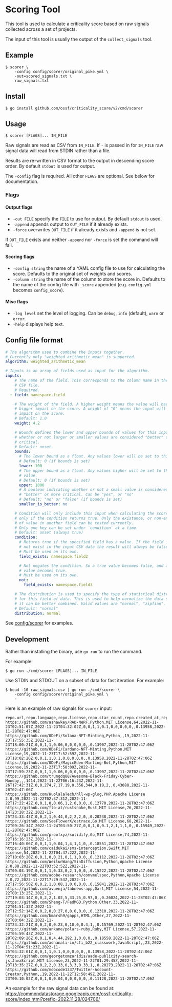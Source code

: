 # Scoring Tool

This tool is used to calculate a criticality score based on raw signals
collected across a set of projects.

The input of this tool is usually the output of the `collect_signals` tool.

## Example

```shell
$ scorer \
    -config config/scorer/original_pike.yml \
    -out=scored_signals.txt \
    raw_signals.txt
```

## Install

```shell
$ go install github.com/ossf/criticality_score/v2/cmd/scorer
```

## Usage

```shell
$ scorer [FLAGS]... IN_FILE
```

Raw signals are read as CSV from `IN_FILE`. If `-` is passed in for `IN_FILE`
raw signal data will read from STDIN rather than a file.

Results are re-written in CSV format to the output in descending score order.
By default `stdout` is used for output.

The `-config` flag is required. All other `FLAGS` are optional.
See below for documentation.

### Flags

#### Output flags

- `-out FILE` specify the `FILE` to use for output. By default `stdout` is used.
- `-append` appends output to `OUT_FILE` if it already exists.
- `-force` overwrites `OUT_FILE` if it already exists and `-append` is not set.

If `OUT_FILE` exists and neither `-append` nor `-force` is set the command will
fail.

#### Scoring flags

- `-config string` the name of a YAML config file to use for calculating the
  score. Defaults to the original set of weights and scores.
- `-column string` the name of the column to store the score in. Defaults to
  the name of the config file with `_score` appended (e.g. `config.yml` becomes
  `config_score`).

#### Misc flags

- `-log level` set the level of logging. Can be `debug`, `info` (default),
  `warn` or `error`.
- `-help` displays help text.

## Config file format

```yaml
# The algorithm used to combine the inputs together.
# Currently only "weighted_arithmetic_mean" is supported.
algorithm: weighted_arithmetic_mean

# Inputs is an array of fields used as input for the algorithm.
inputs:
    # The name of the field. This corresponds to the column name in the input
    # CSV file.
    # Required.
  - field: namespace.field

    # The weight of the field. A higher weight means the value will have a
    # bigger impact on the score. A weight of "0" means the input will have no
    # impact on the score.
    # Default: 1.0
    weight: 4.2

    # Bounds defines the lower and upper bounds of values for this input, and
    # whether or not larger or smaller values are considered "better" or more
    # critical.
    # Default: unset.
    bounds:
      # The lower bound as a float. Any values lower will be set to this value.
      # Default: 0 (if bounds is set)
      lower: 100
      # The upper bound as a float. Any values higher will be set to this
      # value.
      # Default: 0 (if bounds is set)
      upper: 1000
      # A boolean indicating whether or not a small value is considered
      # "better" or more critical. Can be "yes", or "no"
      # Default: "no" or "false" (if bounds is set)
      smaller_is_better: no

    # Condition will only include this input when calculating the score if and
    # only if the condition returns true. Only the existance, or non-existance
    # of value in another field can be tested currently.
    # Only one key can be set under `condition` at a time.
    # Default: unset (always true)
    condition:
      # Returns true if the specified field has a value. If the field is does
      # not exist in the input CSV data the result will always be false.
      # Must be used on its own.
      field_exists: namespace.field2

      # Not negates the condition. So a true value becomes false, and a false
      # value becomes true.
      # Must be used on its own.
      not:
        field_exists: namespace.field3

    # The distribution is used to specify the type of statistical distribution
    # for this field of data. This is used to help normalize the data so that
    # it can be better combined. Valid values are "normal", "zipfian".
    # Default: "normal"
    distribution: normal
```

See
[config/scorer](https://github.com/ossf/criticality_score/tree/main/config/scorer)
for examples.

## Development

Rather than installing the binary, use `go run` to run the command.

For example:

```shell
$ go run ./cmd/scorer [FLAGS]... IN_FILE
```

Use STDIN and STDOUT on a subset of data for fast iteration. For example:

```shell
$ head -10 raw_signals.csv | go run ./cmd/scorer \
    -config config/scorer/original_pike.yml \
    -
```

Here is an example of raw signals for `scorer` input:

```csv
repo.url,repo.language,repo.license,repo.star_count,repo.created_at,repo.updated_at,legacy.created_since,legacy.updated_since,legacy.contributor_count,legacy.org_count,legacy.commit_frequency,legacy.recent_release_count,legacy.updated_issues_count,legacy.closed_issues_count,legacy.issue_comment_frequency,legacy.github_mention_count,depsdev.dependent_count,default_score,collection_date
https://github.com/ashawkey/RAD-NeRF,Python,MIT License,64,2022-11-23T02:51:07Z,2022-11-23T04:32:02Z,0,0,1,1,0.1,0,0,0,0,0,,0.13958,2022-11-28T02:47:06Z
https://github.com/0DeFi/Solana-NFT-Minting,Python,,19,2022-11-23T17:55:35Z,2022-11-23T18:00:21Z,0,0,1,1,0.06,0,0,0,0,0,,0.13907,2022-11-28T02:47:06Z
https://github.com/0DeFi/Cardano-NFT-Minting,Python,MIT License,19,2022-11-23T17:52:59Z,2022-11-23T18:02:20Z,0,0,1,1,0.1,0,0,0,0,0,,0.13958,2022-11-28T02:47:06Z
https://github.com/0DeFi/MagicEden-Minting-Bot,Python,MIT License,19,2022-11-23T17:58:09Z,2022-11-23T17:59:23Z,0,0,1,1,0.06,0,0,0,0,0,,0.13907,2022-11-28T02:47:06Z
https://github.com/trungdq88/Awesome-Black-Friday-Cyber-Monday,,,1414,2022-11-22T06:16:23Z,2022-11-26T17:42:31Z,0,0,274,7,17.19,0,356,344,0.19,2,,0.43088,2022-11-28T02:47:06Z
https://github.com/HuolalaTech/hll-wp-glog,PHP,Apache License 2.0,99,2022-11-22T02:37:31Z,2022-11-22T17:22:42Z,0,0,1,0,0.06,1,2,0,0,0,,0.12770,2022-11-28T02:47:06Z
https://github.com/flo-at/rustsnake,Rust,MIT License,76,2022-11-14T23:28:32Z,2022-11-25T23:33:43Z,0,0,2,1,0.44,0,2,2,2,0,,0.20238,2022-11-28T02:47:06Z
https://github.com/SeeFlowerX/estrace,Go,MIT License,68,2022-11-22T09:26:34Z,2022-11-24T03:50:27Z,0,0,1,0,0.1,2,1,1,1,0,,0.15949,2022-11-28T02:47:06Z
https://github.com/proofxyz/solidify,Go,MIT License,74,2022-11-22T16:16:23Z,2022-11-22T16:40:06Z,0,0,1,1,0.04,1,4,1,1,0,,0.18551,2022-11-28T02:47:06Z
https://github.com/caidukai/sms-interception,Swift,MIT License,54,2022-11-22T04:47:22Z,2022-11-22T10:03:20Z,0,0,1,0,0.21,0,1,1,0,0,,0.12112,2022-11-28T02:47:06Z
https://github.com/WeilunWang/SinDiffusion,Python,Apache License 2.0,88,2022-11-22T03:52:52Z,2022-11-24T09:03:19Z,0,0,1,1,0.33,0,2,1,0,0,,0.15222,2022-11-28T02:47:06Z
https://github.com/adobe-research/convmelspec,Python,Apache License 2.0,72,2022-11-22T17:29:53Z,2022-11-22T17:56:50Z,0,0,2,1,0.08,1,0,0,0,0,,0.15841,2022-11-28T02:47:06Z
https://github.com/avuenja/tabnews-app,Dart,MIT License,54,2022-11-22T00:13:25Z,2022-11-27T19:03:14Z,0,0,2,2,1.02,5,33,25,0.97,0,,0.26024,2022-11-28T02:47:06Z
https://github.com/Sheng-T/FedMGD,Python,Other,33,2022-11-22T01:51:32Z,2022-11-22T12:52:14Z,0,0,2,0,0.27,0,0,0,0,0,,0.12310,2022-11-28T02:47:06Z
https://github.com/bmarsh9/gapps,HTML,Other,27,2022-11-22T00:04:32Z,2022-11-23T23:32:21Z,0,0,2,0,0.23,0,10,0,0.4,1,,0.15769,2022-11-28T02:47:06Z
https://github.com/ankane/polars-ruby,Ruby,MIT License,57,2022-11-22T05:59:43Z,2022-11-28T02:09:26Z,0,0,1,0,4.44,292,1,0,0,0,,0.18558,2022-11-28T02:47:06Z
https://github.com/adnanali-in/cfi_b22_classwork,JavaScript,,23,2022-11-22T04:51:23Z,2022-11-25T04:32:01Z,0,0,1,1,0.1,0,0,0,0,0,,0.13958,2022-11-28T02:47:06Z
https://github.com/georgetomzaridis/aade-publicity-search-js,JavaScript,MIT License,23,2022-11-22T01:29:45Z,2022-11-23T13:35:27Z,0,0,2,2,0.33,0,3,3,0.33,1,,0.20273,2022-11-28T02:47:06Z
https://github.com/mobcode1337/Twitter-Account-Creator,Python,,19,2022-11-22T12:58:49Z,2022-11-23T00:10:02Z,0,0,1,0,0.04,0,0,0,0,0,,0.11128,2022-11-28T02:47:06Z
```

An example for the raw signal data can be found at: https://commondatastorage.googleapis.com/ossf-criticality-score/index.html?prefix=2022.11.28/024706/
